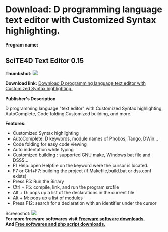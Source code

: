# Download: D programming language text editor with Customized Syntax highlighting.

**Program name:**

## SciTE4D Text Editor 0.15

  
**Thumbshot:** ![](http://www.freewarefiles.com/screenshot/scite4d_md.jpg)   
  
**Download link:** [Download D programming language text editor with Customized Syntax highlighting.](http://freesoftwares.boysofts.com/SciTED-Text-Editor_program_40192.html)  
  


**Publisher's Description**  
  


D programming language "text editor" with Customized Syntax highlighting, AutoComplete, Code folding,Customized building, and more. 

**Features:**

  * Customized Syntax highlighting 
  * AutoComplete: D keywords, module names of Phobos, Tango, DWin... 
  * Code folding for easy code viewing 
  * Auto indentation while typing 
  * Customized building : supported GNU make, Windows bat file and DSSS... 
  * F1 Help: open Helpfile on the keyword were the cursor is located. 
  * F7 or Ctrl+F7: building the project (if Makefile,build.bat or dss.conf exists) 
  * Press F5: Run the Binary 
  * Ctrl + F5: compile, link, and run the program srcfile 
  * Alt + D: pops up a list of the declarations in the current file 
  * Alt + M: pops up a list of modules 
  * Press F12: search for a declaration with an identifier under the cursor 

  
  
Screenshot: ![](http://www.freewarefiles.com/screenshot/scite4d.jpg)   
**For more freeware softwares visit [Freeware software downloads.](http://freesoftwares.boysofts.com/)**   
**And [Free softwares and php script downloads.](http://www.boysofts.com/)**
